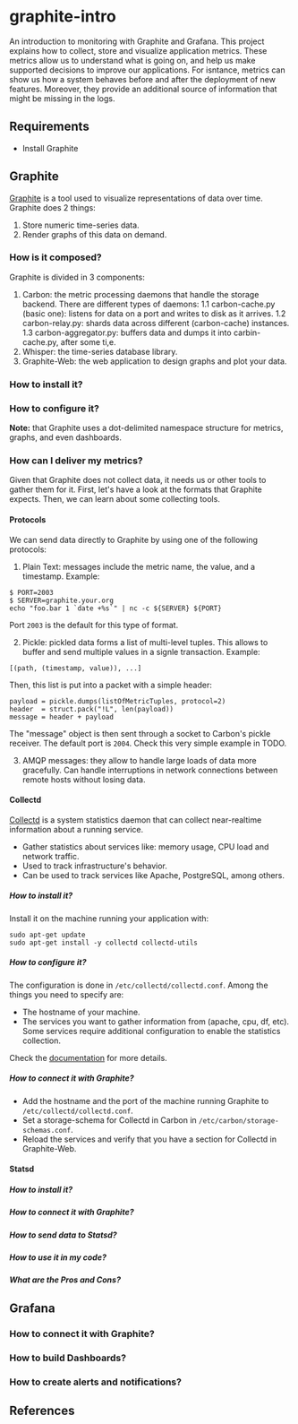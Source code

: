 # graphite-intro
An introduction to monitoring with Graphite and Grafana. This project explains how to collect, store and visualize application metrics. These metrics allow us to understand what is going on, and help us make supported decisions to improve our applications. For isntance, metrics can show us how a system behaves before and after the deployment of new features. Moreover, they provide an additional source of information that might be missing in the logs.

## Requirements
- Install Graphite

## Graphite
[Graphite](http://graphiteapp.org/) is a tool used to visualize representations of data over time. Graphite does 2 things:
1. Store numeric time-series data.
2. Render graphs of this data on demand.

### How is it composed?

Graphite is divided in 3 components:

1. Carbon: the metric processing daemons that handle the storage backend. There are different types of daemons:
	1.1 carbon-cache.py (basic one): listens for data on a port and writes to disk as it arrives.
	1.2 carbon-relay.py: shards data across different (carbon-cache) instances.
	1.3 carbon-aggregator.py: buffers data and dumps it into carbin-cache.py, after some ti,e.
2. Whisper: the time-series database library.
3. Graphite-Web: the web application to design graphs and plot your data.


### How to install it?

### How to configure it?

**Note:** that Graphite uses a dot-delimited namespace structure for metrics, graphs, and even dashboards.

### How can I deliver my metrics?

Given that Graphite does not collect data, it needs us or other tools to gather them for it. First, let's have a look at the formats that Graphite expects. Then, we can learn about some collecting tools.

#### Protocols
We can send data directly to Graphite by using one of the following protocols:

1. Plain Text: messages include the metric name, the value, and a timestamp. Example:
```
$ PORT=2003
$ SERVER=graphite.your.org
echo "foo.bar 1 `date +%s`" | nc -c ${SERVER} ${PORT}
```

Port `2003` is the default for this type of format.

2. Pickle: pickled data forms a list of multi-level tuples. This allows to buffer and send multiple values in a signle transaction. Example:
```
[(path, (timestamp, value)), ...]
```

Then, this list is put into a packet with a simple header:
```
payload = pickle.dumps(listOfMetricTuples, protocol=2)
header  = struct.pack("!L", len(payload))
message = header + payload
```

The "message" object is then sent through a socket to Carbon's pickle receiver. The default port is `2004`. Check this very simple example in TODO.

3. AMQP messages: they allow to handle large loads of data more gracefully. Can handle interruptions in network connections between remote hosts without losing data.


#### Collectd
[Collectd](https://collectd.org/) is a system statistics daemon that can collect near-realtime information about a running service. 

- Gather statistics about services like: memory usage, CPU load and network traffic.
- Used to track infrastructure's behavior.
- Can be used to track services like Apache, PostgreSQL, among others.

##### How to install it?
Install it on the machine running your application with:
```
sudo apt-get update
sudo apt-get install -y collectd collectd-utils
```
##### How to configure it?
The configuration is done in `/etc/collectd/collectd.conf`. Among the things you need to specify are:
- The hostname of your machine.
- The services you want to gather information from (apache, cpu, df, etc). Some services require additional configuration to enable the statistics collection.

Check the [documentation](https://collectd.org/documentation.shtml) for more details.

##### How to connect it  with Graphite?
- Add the hostname and the port of the machine running Graphite to `/etc/collectd/collectd.conf`.
- Set a storage-schema for Collectd in Carbon in `/etc/carbon/storage-schemas.conf`.
- Reload the services and verify that you have a section for Collectd in Graphite-Web.

#### Statsd

##### How to install it?

##### How to connect it  with Graphite?

##### How to send data to Statsd?

##### How to use it in my code?

##### What are the Pros and Cons?


## Grafana

### How to connect it with Graphite?

### How to build Dashboards?

### How to create alerts and notifications?


## References